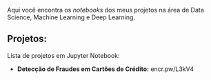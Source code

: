 Aqui você encontra os *notebooks* dos meus projetos na área de Data Science, Machine Learning e Deep Learning.

## Projetos:
Lista de projetos em Jupyter Notebook:

* **Detecção de Fraudes em Cartões de Crédito:** encr.pw/L3kV4
